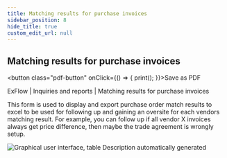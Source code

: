 ```yaml
---
title: Matching results for purchase invoices
sidebar_position: 8
hide_title: true
custom_edit_url: null
---
```

## Matching results for purchase invoices
 <button class="pdf-button" onClick={() => { print(); }}>Save as PDF</button>

ExFlow \| Inquiries and reports \| Matching results for purchase invoices

This form is used to display and export purchase order match results to excel to be used for following up and gaining an oversite for each vendors matching result. For example, you can follow up if all vendor X invoices always get price difference, then maybe the trade agreement is wrongly setup.

![Graphical user interface, table Description automatically generated](@site/static/img/media/image121.png)